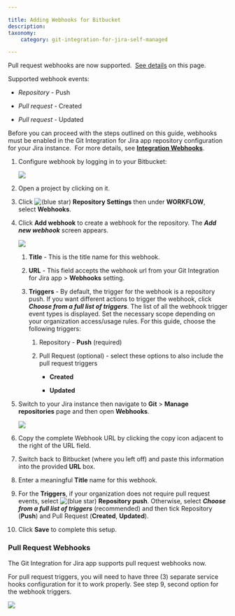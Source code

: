 ```yaml
---

title: Adding Webhooks for Bitbucket
description:
taxonomy:
    category: git-integration-for-jira-self-managed

---
```

Pull request webhooks are now supported.  [See details](https://bigbrassband.atlassian.net/wiki/spaces/GIJDC/pages/498663799/Adding+Webhooks+for+Bitbucket#Pull-Request-Webhooks) on this page.

Supported webhook events:

*   _Repository_ - Push

*   _Pull request -_ Created

*   _Pull request_ - Updated


Before you can proceed with the steps outlined on this guide, webhooks must be enabled in the Git Integration for Jira app repository configuration for your Jira instance.  For more details, see [**Integration Webhooks**](https://bigbrassband.atlassian.net/wiki/spaces/~493751811/pages/452329484/Integration+Webhooks).

1.  Configure webhook by logging in to your Bitbucket:

    ![](https://bigbrassband.atlassian.net/wiki/download/thumbnails/498663799/webhooks-bitbucket-add-shooks(c).png?version=1&modificationDate=1589622081232&cacheVersion=1&api=v2&width=408&height=329)
2.  Open a project by clicking on it.

3.  Click ![(blue star)](/wiki/s/-1639011364/6452/8b4898d3c114827e64ec143b4fa79bb76a6cfa5b/_/images/icons/emoticons/star_blue.png) **Repository Settings** then under **WORKFLOW**, select **Webhooks**.

4.  Click **Add webhook** to create a webhook for the repository. The _**Add new webhook**_ screen appears.

    ![](https://bigbrassband.atlassian.net/wiki/download/thumbnails/498663799/webhooks-add-new-whook-bitbucket-dlg(w).png?version=1&modificationDate=1589622080715&cacheVersion=1&api=v2&width=578&height=759)
    1.  **Title** - This is the title name for this webhook.

    2.  **URL** - This field accepts the webhook url from your Git Integration for Jira app > **Webhooks** setting.

    3.  **Triggers** - By default, the trigger for the webhook is a repository push. If you want different actions to trigger the webhook, click _**Choose from a full list of triggers**_. The list of all the webhook trigger event types is displayed.
        Set the necessary scope depending on your organization access/usage rules. For this guide, choose the following triggers:

        1.  Repository - **Push** (required)

        2.  Pull Request (optional) - select these options to also include the pull request triggers

            *   **Created**

            *   **Updated**

5.  Switch to your Jira instance then navigate to **Git** > **Manage repositories** page and then open **Webhooks**.

    ![](https://bigbrassband.atlassian.net/wiki/download/thumbnails/498663799/jira-server-git-webhooks-loc-pointer-list.png?version=1&modificationDate=1589622080453&cacheVersion=1&api=v2&width=646&height=298)
6.  Copy the complete Webhook URL by clicking the copy icon adjacent to the right of the URL field.

7.  Switch back to Bitbucket (where you left off) and paste this information into the provided **URL** box.

8.  Enter a meaningful **Title** name for this webhook.

9.  For the **Triggers**, if your organization does not require pull request events, select ![(blue star)](/wiki/s/-1639011364/6452/8b4898d3c114827e64ec143b4fa79bb76a6cfa5b/_/images/icons/emoticons/star_blue.png) **Repository push**. Otherwise, select _**Choose from a full list of triggers**_ (recommended) and then tick Repository (**Push**) and Pull Request (**Created**, **Updated**).

10.  Click **Save** to complete this setup.


### **Pull Request Webhooks**

The Git Integration for Jira app supports pull request webhooks now.

For pull request triggers, you will need to have three (3) separate service hooks configuration for it to work properly. See step 9, second option for the webhook triggers.

![](https://bigbrassband.atlassian.net/wiki/download/thumbnails/498663799/webhooks-bitbucket-sample.png?version=1&modificationDate=1589622080978&cacheVersion=1&api=v2&width=680&height=195)